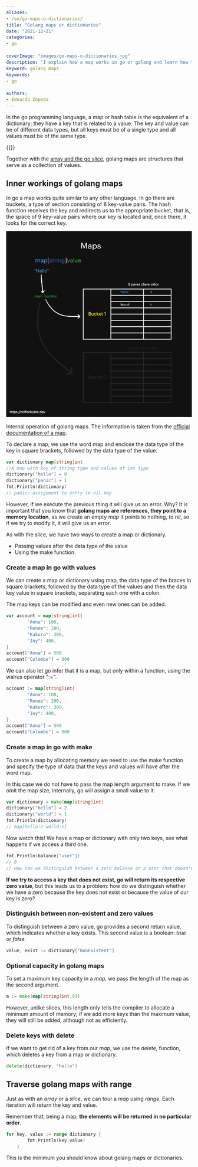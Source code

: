 ```yaml
---
aliases:
- /en/go-maps-o-dictionaries/
title: "Golang maps or dictionaries"
date: "2021-12-21"
categories:
- go

coverImage: "images/go-maps-o-diccionarios.jpg"
description: "I explain how a map works in go or golang and learn how to declare them, create them explicitly with make and traverse them with range."
keyword: golang maps
keywords:
- go

authors:
- Eduardo Zepeda
---
```


In the go programming language, a map or hash table is the equivalent of a dictionary; they have a key that is related to a value. The key and value can be of different data types, but all keys must be of a single type and all values must be of the same type.

{{<box link="/en/pages/go-programming-language-tutorial/" type="info" message="Hey! did you know that I wrote a completely Free Go programming language tutorial?, you can find it directly in the top menu bar or clicking this box.">}}

Together with the [array and the go slice](/en/go-slices-y-arrays-characteristicas-and-basic-uses/), golang maps are structures that serve as a collection of values.

## Inner workings of golang maps

In go a map works quite similar to any other language. In go there are buckets, a type of section consisting of 8 key-value pairs. The hash function receives the key and redirects us to the appropriate bucket, that is, the space of 9 key-value pairs where our key is located and, once there, it looks for the correct key.

![Inner workings of golang maps in the programming language go.](images/mapsGolang-1.png)

Internal operation of golang maps. The information is taken from the [official documentation of a map](https://go.dev/src/runtime/map.go).

To declare a map, we use the word map and enclose the data type of the key in square brackets, followed by the data type of the value.

```go
var dictionary map[string]int
//A map with key of string type and values of int type 
dictionary["hello"] = 0
dictionary["panic"] = 1
fmt.Println(dictionary)
// panic: assignment to entry in nil map
```

However, if we execute the previous thing it will give us an error. Why? It is important that you know that **golang maps are references, they point to a memory location**, as we create an empty _map_ it points to nothing, to _nil_, so if we try to modify it, it will give us an error.

As with the slice, we have two ways to create a map or dictionary.

* Passing values after the data type of the value
* Using the make function.

### Create a map in go with values

We can create a map or dictionary using map, the data type of the braces in square brackets, followed by the data type of the values and then the data key value in square brackets, separating each one with a colon.

The map keys can be modified and even new ones can be added.

```go
var account = map[string]int{
        "Anna": 100,
        "Renee": 200,
        "Kakuro": 300,
        "Joy": 400,
}
account["Anna"] = 500
account["Colombe"] = 900
```

We can also let go infer that it is a map, but only within a function, using the walrus operator ":=".

```go
account := map[string]int{
        "Anna": 100,
        "Renee": 200,
        "Kakuro": 300,
        "Joy": 400,
}
account["Anna"] = 500
account["Colombe"] = 900
```

### Create a map in go with make

To create a map by allocating memory we need to use the make function and specify the type of data that the keys and values will have after the word map.

In this case we do not have to pass the map length argument to make. If we omit the map size, internally, go will assign a small value to it.

```go
var dictionary = make(map[string]int)
dictionary["hello"] = 2
dictionary["world"] = 1
fmt.Println(dictionary)
// map[hello:2 world:1]
```

Now watch this! We have a map or dictionary with only two keys, see what happens if we access a third one.

```go
fmt.Println(balance["user"])
// 0
// How can we distinguish between a zero balance or a user that doesn't exist
```

**If we try to access a key that does not exist, go will return its respective zero value**, but this leads us to a problem: how do we distinguish whether we have a zero because the key does not exist or because the value of our key is zero?

### Distinguish between non-existent and zero values

To distinguish between a zero value, go provides a second return value, which indicates whether a key exists. This second value is a boolean: _true_ or _false_.

```go
value, exist := dictionary["NonExistent"]
```

### Optional capacity in golang maps

To set a maximum key capacity in a _map_, we pass the length of the map as the second argument.

```go
m := make(map[string]int,99)
```

However, unlike slices, this length only tells the compiler to allocate a minimum amount of memory; if we add more keys than the maximum value, they will still be added, although not as efficiently.

### Delete keys with delete

If we want to get rid of a key from our _map_, we use the _delete,_ function, which deletes a key from a map or dictionary.

```go
delete(dictionary, "hello")
```

## Traverse golang maps with range

Just as with an _array_ or a _slice_, we can tour a _map_ using _range_. Each iteration will return the key and value.

Remember that, being a map, **the elements will be returned in no particular order**.

```go
for key, value := range dictionary {
        fmt.Println(key,value)
    }
```

This is the minimum you should know about golang maps or dictionaries.